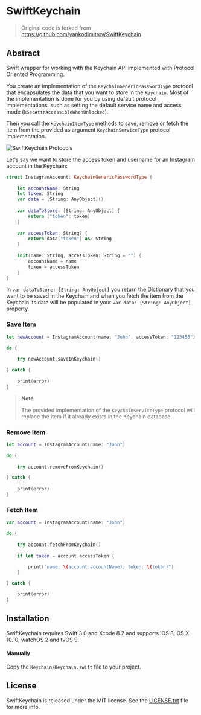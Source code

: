 # SwiftKeychain

> Original code is forked from <https://github.com/yankodimitrov/SwiftKeychain>

## Abstract
Swift wrapper for working with the Keychain API implemented with Protocol Oriented Programming.

You create an implementation of the `KeychainGenericPasswordType` protocol that encapsulates the data that you want to store in the `Keychain`. Most of the implementation is done for you by using default protocol implementations, such as setting the default service name and access mode (`kSecAttrAccessibleWhenUnlocked`).

Then you call the `KeychainItemType` methods to save, remove or fetch the item from the provided as argument `KeychainServiceType` protocol implementation.

![SwiftKeychain Protocols](https://raw.githubusercontent.com/yankodimitrov/SwiftKeychain/Keychain-1.0/Resources/Protocols.png)

Let's say we want to store the access token and username for an Instagram account in the Keychain:

```swift
struct InstagramAccount: KeychainGenericPasswordType {
    
    let accountName: String
    let token: String
    var data = [String: AnyObject]()
    
    var dataToStore: [String: AnyObject] {
        return ["token": token]
    }
    
    var accessToken: String? {
        return data["token"] as? String
    }
    
    init(name: String, accessToken: String = "") {
        accountName = name
        token = accessToken
    }
}
```
In `var dataToStore: [String: AnyObject]` you return the Dictionary that you want to be saved in the Keychain and when you fetch the item from the Keychain its data will be populated in your `var data: [String: AnyObject]` property.

### Save Item
```swift
let newAccount = InstagramAccount(name: "John", accessToken: "123456")

do {
    
    try newAccount.saveInKeychain()

} catch {
    
    print(error)
}
```

> **Note**
> 
> The provided implementation of the `KeychainServiceType` protocol will replace the item if it already exists in the Keychain database.

### Remove Item
```swift
let account = InstagramAccount(name: "John")

do {
    
    try account.removeFromKeychain()

} catch {
    
    print(error)
}
```

### Fetch Item
```swift
var account = InstagramAccount(name: "John")

do {
    
    try account.fetchFromKeychain()
    
    if let token = account.accessToken {

        print("name: \(account.accountName), token: \(token)")
    }

} catch {

    print(error)
}
```

## Installation
SwiftKeychain requires Swift 3.0 and Xcode 8.2 and supports iOS 8, OS X 10.10, watchOS 2 and tvOS 9.

#### Manually
Copy the `Keychain/Keychain.swift` file to your project.

## License
SwiftKeychain is released under the MIT license. See the [LICENSE.txt](LICENSE.txt) file for more info.
